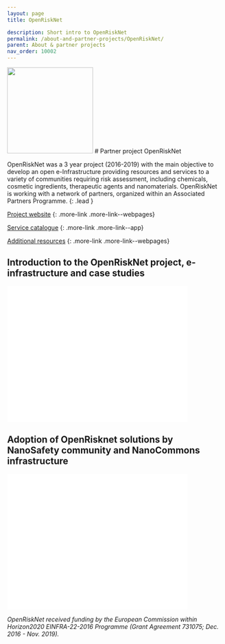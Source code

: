 ```yaml
---
layout: page
title: OpenRiskNet

description: Short intro to OpenRiskNet
permalink: /about-and-partner-projects/OpenRiskNet/
parent: About & partner projects
nav_order: 10002
---
```

<img src="{{ site.baseurl }}/images/logos/openrisknet.png" width="200" class="image--right" />
#  Partner project OpenRiskNet

OpenRiskNet was a 3 year project (2016-2019) with the main objective to develop an open e-Infrastructure providing resources and services to a variety of communities requiring risk assessment, including chemicals, cosmetic ingredients, therapeutic agents and nanomaterials. OpenRiskNet is working with a network of partners, organized within an Associated Partners Programme.
{: .lead }


[Project website](https://openrisknet.org)
{: .more-link .more-link--webpages}

[Service catalogue](https://openrisknet.org/e-infrastructure/services/)
{: .more-link .more-link--app}

[Additional resources](https://openrisknet.org/library/)
{: .more-link .more-link--webpages}

## Introduction to the OpenRiskNet project, e-infrastructure and case studies

<iframe width="420" height="315" src="//www.youtube.com/embed/weOt85A_FuM" frameborder="0" allowfullscreen="allowfullscreen">&nbsp;</iframe>

## Adoption of OpenRisknet solutions by NanoSafety community and NanoCommons infrastructure

<embed src="{{site.baseurl}}/presentations/The_NanoCommons_knowledge_infrastructure-OpenRiskNet.pdf" width="420" height="315"
 type="application/pdf">

_OpenRiskNet received funding by the European Commission within Horizon2020 EINFRA-22-2016 Programme (Grant Agreement 731075; Dec. 2016 - Nov. 2019)._
